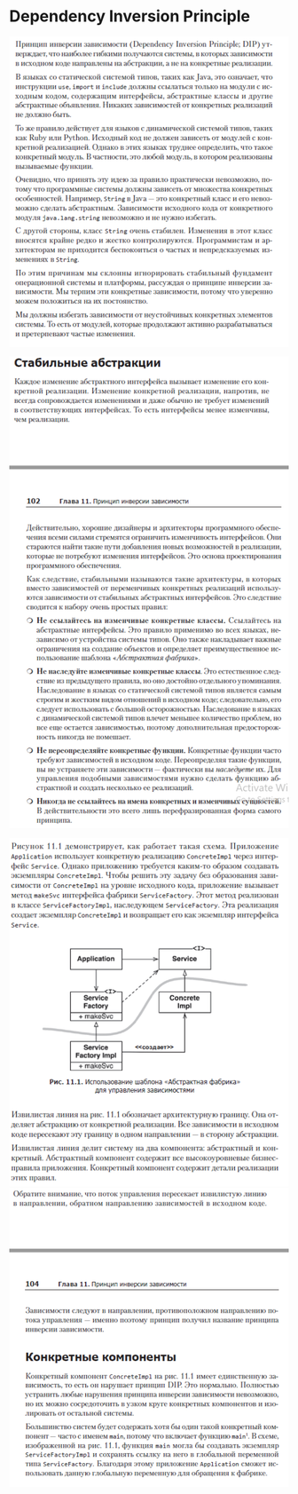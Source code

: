 # Dependency Inversion Principle 

![img.png](img.png)

![img_1.png](img_1.png)

![img_2.png](img_2.png)
![img_3.png](img_3.png)
